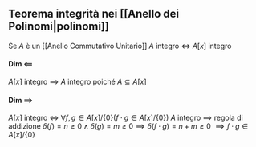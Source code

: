 ## Teorema integrità nei [[Anello dei Polinomi|polinomi]]
Se $A$ è un [[Anello Commutativo Unitario]]
$A$ integro $\iff$ $A[x]$ integro
#### Dim $\impliedby$
$A[x]$ integro $\implies$ $A$ integro poiché $A \subseteq A[x]$
#### Dim $\implies$
$A[x]$ integro $\iff$ $\forall f,g \in A[x]/\{0\}(f\cdot g \in A[x]/\{0\})$
$A$ integro $\implies$ regola di addizione
$\delta(f) = n\geq 0 \land \delta(g)=m \geq 0 \implies \delta(f \cdot g) = n+m \geq 0$
$\implies f\cdot g \in A[x]/\{0\}$
